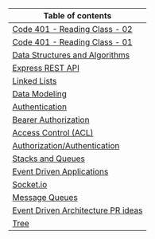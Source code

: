 | Table of contents                                                             |
| ----------------------------------------------------------------------------- |
| [Code 401 - Reading Class - 02](./Readings/Class02.md)                        |
| [Code 401 - Reading Class - 01](./Readings/Class01.md)                        |
| [Data Structures and Algorithms](./Readings/DataStructuresandAlgorithms.md)   |
| [Express REST API](./Readings/ExpressRESTAPI.md)                              |
| [Linked Lists](./Readings/linkedLists.md)                                     |
| [Data Modeling](./Readings/DataModeling.md)                                   |
| [Authentication](./Readings/Authentication.md)                                |
| [Bearer Authorization](./Readings/BearerAuthorization.md)                     |
| [Access Control (ACL)](./Readings/AccessControlACL.md)                        |
| [Authorization/Authentication](./Readings/AuthorizationAuthentication.md)     |
| [Stacks and Queues](./Readings/StacksandQueues.md)                            |
| [Event Driven Applications](./Readings/EventDrivenApplications.md)            |
| [Socket.io](./Readings/Socket.io.md)                                          |
| [Message Queues](./Readings/MessageQueues.md)                                 |
| [Event Driven Architecture PR ideas](./Readings/EventDrivenApplicationsPR.md) |
| [Tree](./Readings/Tree.md)                                                    |
